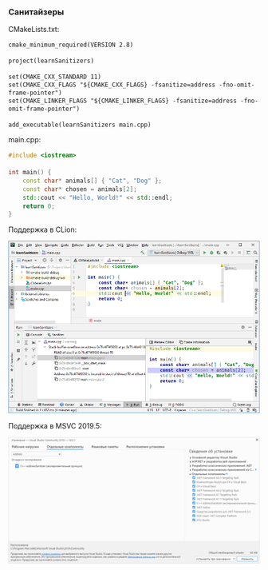 ### Санитайзеры

CMakeLists.txt:

```
cmake_minimum_required(VERSION 2.8)

project(learnSanitizers)
 
set(CMAKE_CXX_STANDARD 11)
set(CMAKE_CXX_FLAGS "${CMAKE_CXX_FLAGS} -fsanitize=address -fno-omit-frame-pointer")
set(CMAKE_LINKER_FLAGS "${CMAKE_LINKER_FLAGS} -fsanitize=address -fno-omit-frame-pointer")

add_executable(learnSanitizers main.cpp)
```

main.cpp:

```c++
#include <iostream>
 
int main() {
    const char* animals[] { "Cat", "Dog" };
    const char* chosen = animals[2];
    std::cout << "Hello, World!" << std::endl;
    return 0;
}
```

Поддержка в CLion:

![clion-sanitizer](img/clion-sanitizer.png)

Поддержка в MSVC 2019.5:

![msvc-sanitizer](img/msvc-sanitizer.png)
